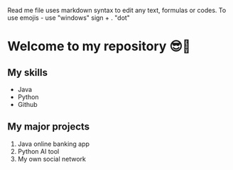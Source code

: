 Read me file uses markdown syntax to edit any text, formulas or codes. To use emojis - use "windows" sign + . "dot" 


# Welcome to my repository 😎🤩

## My skills
- Java
- Python
- Github 

## My major projects 
1. Java online banking app
2. Python AI tool
3. My own social network 

